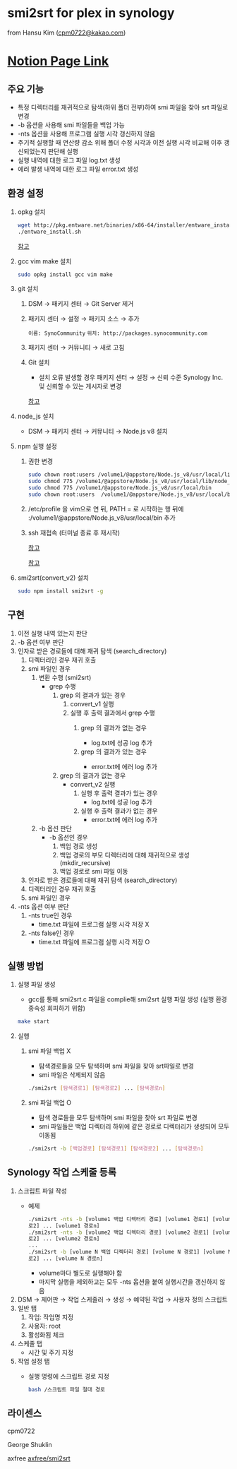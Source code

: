 # smi2srt for plex in synology

from Hansu Kim (cpm0722@kakao.com)

# [Notion Page Link](https://www.notion.so/cpm0722/smi2srt-for-plex-in-synology-7972146aa67f4f27ac2d08991c477839)

## 주요 기능
- 특정 디렉터리를 재귀적으로 탐색(하위 폴더 전부)하여 smi 파일을 찾아 srt 파일로 변경
- -b 옵션을 사용해 smi 파일들을 백업 가능
- -nts 옵션을 사용해 프로그램 실행 시각 갱신하지 않음
- 주기적 실행할 때 연산량 감소 위해 폴더 수정 시각과 이전 실행 시각 비교해 이후 갱신되었는지 판단해 실행
- 실행 내역에 대한 로그 파일 log.txt 생성
- 에러 발생 내역에 대한 로그 파일 error.txt 생성

## 환경 설정
1. opkg 설치

    ```bash
    wget http://pkg.entware.net/binaries/x86-64/installer/entware_install.sh
    ./entware_install.sh
    ```

    [참고](https://www.sysnet.pe.kr/2/0/11706)

1. gcc vim make 설치

    ```bash
    sudo opkg install gcc vim make
    ```

1. git 설치

    1. DSM → 패키지 센터 → Git Server 제거
    
    1. 패키지 센터 → 설정 → 패키지 소스 → 추가

        `이름: SynoCommunity`
        `위치: http://packages.synocommunity.com`

    1. 패키지 센터 → 커뮤니티 → 새로 고침
    
    1. Git 설치
        
        - 설치 오류 발생할 경우 패키지 센터 → 설정 → 신뢰 수준 Synology Inc. 및 신뢰할 수 있는 게시자로 변경
    
        [참고](https://blog.acidpop.kr/228)

1. node_js 설치

    - DSM → 패키지 센터 → 커뮤니티 → Node.js v8 설치
    
1. npm 실행 설정

    1. 권한 변경

        ```bash
        sudo chown root:users /volume1/@appstore/Node.js_v8/usr/local/lib/node_modules -R
        sudo chmod 775 /volume1/@appstore/Node.js_v8/usr/local/lib/node_modules
        sudo chmod 775 /volume1/@appstore/Node.js_v8/usr/local/bin
        sudo chown root:users  /volume1/@appstore/Node.js_v8/usr/local/bin
        ```

    1. /etc/profile 을 vim으로 연 뒤, PATH = 로 시작하는 행 뒤에 :/volume1/@appstore/Node.js_v8/usr/local/bin 추가
    
    1. ssh 재접속 (터미널 종료 후 재시작)
    
        [참고](https://community.synology.com/enu/forum/1/post/124087)
        
        [참고](http://blog.naver.com/PostView.nhn?blogId=takakobj&logNo=110149113938)

1. smi2srt(convert_v2) 설치

    ```bash
    sudo npm install smi2srt -g
    ```

## 구현

1. 이전 실행 내역 있는지 판단
1. -b 옵션 여부 판단
1. 인자로 받은 경로들에 대해 재귀 탐색 (search_directory)
    1. 디렉터리인 경우 재귀 호출
    1. smi 파일인 경우
        1.  변환 수행 (smi2srt)
            - grep <body> 수행
                1. grep <body>의 결과가 있는 경우
                    1. convert_v1 실행
                    1. 실행 후 출력 결과에서 grep <Error> 수행
                        1. grep <Error>의 결과가 없는 경우
                            - log.txt에 성공 log 추가
                        1. grep <Error>의 결과가 있는 경우
                            - error.txt에 에러 log 추가
                1. grep <body>의 결과가 없는 경우
                    - convert_v2 실행
                        1. 실행 후 출력 결과가 있는 경우
                            - log.txt에 성공 log 추가
                        1. 실행 후 출력 결과가 없는 경우
                            - error.txt에 에러 log 추가
        1. -b 옵션 판단
            - -b 옵션인 경우
                1. 백업 경로 생성
                2. 백업 경로의 부모 디렉터리에 대해 재귀적으로 생성 (mkdir_recursive)
                3. 백업 경로로 smi 파일 이동
    1. 인자로 받은 경로들에 대해 재귀 탐색 (search_directory)
    1. 디렉터리인 경우 재귀 호출
    1. smi 파일인 경우
1. -nts 옵션 여부 판단
    1. -nts true인 경우
        - time.txt 파일에 프로그램 실행 시각 저장 X
    1. -nts false인 경우
        - time.txt 파일에 프로그램 실행 시각 저장 O

## 실행 방법

1. 실행 파일 생성
    - gcc를 통해 smi2srt.c 파일을 complie해 smi2srt 실행 파일 생성 (실행 환경 종속성 회피하기 위함)

    ```bash
    make start
    ```

1. 실행
    1. smi 파일 백업 X
        - 탐색경로들을 모두 탐색하며 smi 파일을 찾아 srt파일로 변경
        - smi 파일은 삭제되지 않음

        ```bash
        ./smi2srt [탐색경로1] [탐색경로2] ... [탐색경로n]
        ```

    1. smi 파일 백업 O
        - 탐색 경로들을 모두 탐색하며 smi 파일을 찾아 srt 파일로 변경
        - smi 파일들은 백업 디렉터리 하위에 같은 경로로 디렉터리가 생성되어 모두 이동됨

        ```bash
        ./smi2srt -b [백업경로] [탐색경로1] [탐색경로2] ... [탐색경로n]
        ```

## Synology 작업 스케줄 등록

1. 스크립트 파일 작성
    - 예제

        ```bash
        ./smi2srt -nts -b [volume1 백업 디렉터리 경로] [volume1 경로1] [volume1 경
        로2] ... [volume1 경로n]
        ./smi2srt -nts -b [volume2 백업 디렉터리 경로] [volume2 경로1] [volume2 경
        로2] ... [volume2 경로n]
        ...
        ./smi2srt -b [volume N 백업 디렉터리 경로] [volume N 경로1] [volume N 경
        로2] ... [volume N 경로n]
        ```

        - volume마다 별도로 실행해야 함
        - 마지막 실행을 제외하고는 모두 -nts 옵션을 붙여 실행시간을 갱신하지 않음
2. DSM → 제어판 → 작업 스케줄러 → 생성 → 예약된 작업 → 사용자 정의 스크립트
3. 일반 탭
    1. 작업: 작업명 지정
    2. 사용자: root
    3. 활성화됨 체크
4. 스케줄 탭
    - 시간 및 주기 지정
5. 작업 설정 탭
    - 실행 명령에 스크립트 경로 지정

        ```bash
        bash /스크립트 파일 절대 경로
        ```
## 라이센스
    
 cpm0722

George Shuklin

axfree [axfree/smi2srt](https://github.com/axfree/smi2srt)
